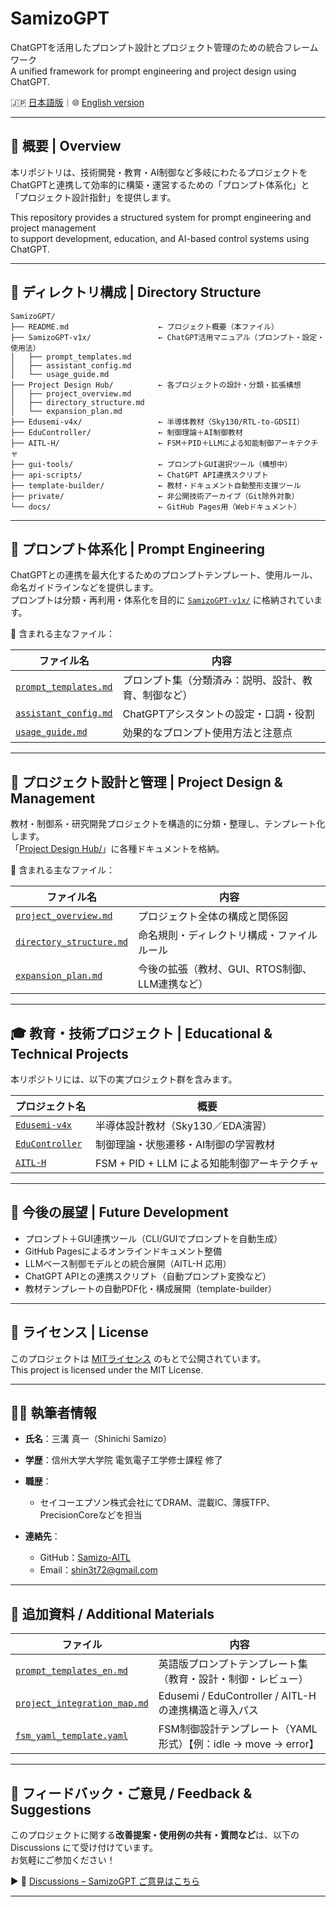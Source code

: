 # SamizoGPT

ChatGPTを活用したプロンプト設計とプロジェクト管理のための統合フレームワーク  
A unified framework for prompt engineering and project design using ChatGPT.

🇯🇵 [日本語版](./README.md)｜🌐 [English version](./README_en.md)

---

## 📌 概要 | Overview

本リポジトリは、技術開発・教育・AI制御など多岐にわたるプロジェクトを  
ChatGPTと連携して効率的に構築・運営するための「プロンプト体系化」と「プロジェクト設計指針」を提供します。

This repository provides a structured system for prompt engineering and project management  
to support development, education, and AI-based control systems using ChatGPT.

---

## 📁 ディレクトリ構成 | Directory Structure

```plaintext
SamizoGPT/
├── README.md                    ← プロジェクト概要（本ファイル）
├── SamizoGPT-v1x/               ← ChatGPT活用マニュアル（プロンプト・設定・使用法）
│   ├── prompt_templates.md
│   ├── assistant_config.md
│   └── usage_guide.md
├── Project Design Hub/          ← 各プロジェクトの設計・分類・拡張構想
│   ├── project_overview.md
│   ├── directory_structure.md
│   └── expansion_plan.md
├── Edusemi-v4x/                 ← 半導体教材（Sky130/RTL-to-GDSII）
├── EduController/               ← 制御理論＋AI制御教材
├── AITL-H/                      ← FSM＋PID＋LLMによる知能制御アーキテクチャ
├── gui-tools/                   ← プロンプトGUI選択ツール（構想中）
├── api-scripts/                 ← ChatGPT API連携スクリプト
├── template-builder/            ← 教材・ドキュメント自動整形支援ツール
├── private/                     ← 非公開技術アーカイブ（Git除外対象）
└── docs/                        ← GitHub Pages用（Webドキュメント）
```

---

## 🧠 プロンプト体系化 | Prompt Engineering

ChatGPTとの連携を最大化するためのプロンプトテンプレート、使用ルール、命名ガイドラインなどを提供します。  
プロンプトは分類・再利用・体系化を目的に [`SamizoGPT-v1x/`](./SamizoGPT-v1x/) に格納されています。

📄 含まれる主なファイル：

| ファイル名 | 内容 |
|------------|------|
| [`prompt_templates.md`](./SamizoGPT-v1x/prompt_templates.md) | プロンプト集（分類済み：説明、設計、教育、制御など） |
| [`assistant_config.md`](./SamizoGPT-v1x/assistant_config.md) | ChatGPTアシスタントの設定・口調・役割 |
| [`usage_guide.md`](./SamizoGPT-v1x/usage_guide.md) | 効果的なプロンプト使用方法と注意点 |

---

## 🧩 プロジェクト設計と管理 | Project Design & Management

教材・制御系・研究開発プロジェクトを構造的に分類・整理し、テンプレート化します。  
「[Project Design Hub/](./Project%20Design%20Hub/)」に各種ドキュメントを格納。

📄 含まれる主なファイル：

| ファイル名 | 内容 |
|------------|------|
| [`project_overview.md`](./Project%20Design%20Hub/project_overview.md) | プロジェクト全体の構成と関係図 |
| [`directory_structure.md`](./Project%20Design%20Hub/directory_structure.md) | 命名規則・ディレクトリ構成・ファイルルール |
| [`expansion_plan.md`](./Project%20Design%20Hub/expansion_plan.md) | 今後の拡張（教材、GUI、RTOS制御、LLM連携など） |

---

## 🎓 教育・技術プロジェクト | Educational & Technical Projects

本リポジトリには、以下の実プロジェクト群を含みます。

| プロジェクト名 | 概要 |
|----------------|------|
| [`Edusemi-v4x`](./Edusemi-v4x/) | 半導体設計教材（Sky130／EDA演習） |
| [`EduController`](./EduController/) | 制御理論・状態遷移・AI制御の学習教材 |
| [`AITL-H`](./AITL-H/) | FSM + PID + LLM による知能制御アーキテクチャ |

---

## 🚀 今後の展望 | Future Development

- プロンプト＋GUI連携ツール（CLI/GUIでプロンプトを自動生成）  
- GitHub Pagesによるオンラインドキュメント整備  
- LLMベース制御モデルとの統合展開（AITL-H 応用）  
- ChatGPT APIとの連携スクリプト（自動プロンプト変換など）  
- 教材テンプレートの自動PDF化・構成展開（template-builder）

---

## 📜 ライセンス | License

このプロジェクトは [MITライセンス](./LICENSE) のもとで公開されています。  
This project is licensed under the MIT License.

---

## 🧑‍🔬 執筆者情報

- **氏名**：三溝 真一（Shinichi Samizo）  
- **学歴**：信州大学大学院 電気電子工学修士課程 修了  
- **職歴**：  
  - セイコーエプソン株式会社にてDRAM、混載IC、薄膜TFP、PrecisionCoreなどを担当  

- **連絡先**：  
  - GitHub：[Samizo-AITL](https://github.com/Samizo-AITL)  
  - Email：[shin3t72@gmail.com](mailto:shin3t72@gmail.com)

---

## 📄 追加資料 / Additional Materials

| ファイル | 内容 |
|---------|------|
| [`prompt_templates_en.md`](./SamizoGPT-v1x/prompt_templates_en.md) | 英語版プロンプトテンプレート集（教育・設計・制御・レビュー） |
| [`project_integration_map.md`](./Project%20Design%20Hub/project_integration_map.md) | Edusemi / EduController / AITL-H の連携構造と導入パス |
| [`fsm_yaml_template.yaml`](./template-builder/fsm_yaml_template.yaml) | FSM制御設計テンプレート（YAML形式）【例：idle → move → error】 |

---

## 💬 フィードバック・ご意見 / Feedback & Suggestions

このプロジェクトに関する**改善提案・使用例の共有・質問など**は、以下の Discussions にて受け付けています。  
お気軽にご参加ください！

▶︎ 💬 [Discussions – SamizoGPT ご意見はこちら](https://github.com/Samizo-AITL/SamizoGPT/discussions)

---
